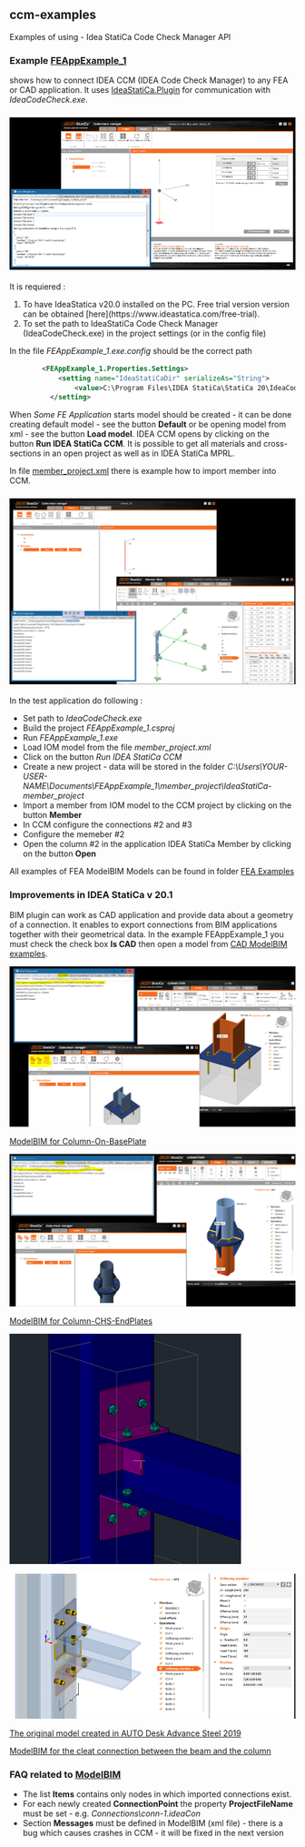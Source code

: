 ## ccm-examples
Examples of using - Idea StatiCa Code Check Manager API

 ### Example [FEAppExample_1](https://github.com/idea-statica/ccm-examples/tree/master/FEAppExample_1)
 shows how to connect IDEA CCM (IDEA Code Check Manager) to any FEA or CAD application. It uses [IdeaStatiCa.Plugin](https://github.com/idea-statica/ideastatica-plugin) for communication with *IdeaCodeCheck.exe*.

### ![CCM + FakeFEA](https://github.com/idea-statica/ccm-examples/blob/master/Images/fake-fea.png?raw=true)

It is requiered :
<ol>
  <li>To have IdeaStatica v20.0 installed on the PC. Free trial version version can be obtained [here](https://www.ideastatica.com/free-trial).</li>
  <li>To set the path to IdeaStatiCa Code Check Manager (IdeaCodeCheck.exe) in the project settings (or in the config file)</li>
</ol>


In the file *FEAppExample_1.exe.config* should be the correct path

```xml
        <FEAppExample_1.Properties.Settings>
            <setting name="IdeaStatiCaDir" serializeAs="String">
                <value>C:\Program Files\IDEA StatiCa\StatiCa 20\IdeaCodeCheck.exe</value>
          </setting>
```

When *Some FE Application* starts model should be created - it can be done creating default model - see the button **Default** or be opening model from xml - see the button **Load model**. IDEA CCM opens by clicking on the button **Run IDEA StatiCa CCM**.
It is possible to get all materials and cross-sections in an open project as well as in IDEA StatiCa MPRL.

In file [member_project.xml](https://github.com/idea-statica/ccm-examples/blob/master/FEAppExample_1/Examples/member_project.xml) there is example how to import member into CCM.

### ![Member in CCM](https://github.com/idea-statica/ccm-examples/blob/master/Images/member-project.png?raw=true)

In the test application do following :
* Set path to _IdeaCodeCheck.exe_
* Build the project _FEAppExample_1.csproj_
* Run _FEAppExample_1.exe_
* Load IOM model from the file _member_project.xml_
* Click on the button _Run IDEA StatiCa CCM_
* Create a new project - data will be stored in the folder _C:\Users\YOUR-USER-NAME\Documents\FEAppExample_1\member_project\IdeaStatiCa-member_project_
* Import a member from IOM model to the CCM project by clicking on the button **Member**
* In CCM configure the connections #2 and #3
* Configure the memeber #2
* Open the column #2 in the application IDEA StatiCa Member by clicking on the button **Open**


All examples of FEA ModelBIM Models can be found in folder [FEA Examples](https://github.com/idea-statica/ccm-examples/blob/release-v20.1/FEAppExample_1/FEA_Model_Examples/)

### Improvements in IDEA StatiCa v 20.1

BIM plugin can work as CAD application and provide data about a geometry of a connection. It enables to export connections from BIM applications together with their geometrical data. In the example FEAppExample_1
 you must check the check box **Is CAD** then open a model from [CAD ModelBIM examples](https://github.com/idea-statica/ccm-examples/tree/release-v20.1/FEAppExample_1/CAD_Model_Examples).

![Column-On-BasePlate](https://github.com/idea-statica/ccm-examples/blob/release-v20.1/Images/column-on-baseplate.png?raw=true)

[ModelBIM for Column-On-BasePlate](https://github.com/idea-statica/ccm-examples/blob/release-v20.1/FEAppExample_1/CAD_Model_Examples/Column-On-BasePlate.xml)

![Column-CHS-EndPlates](https://github.com/idea-statica/ccm-examples/blob/release-v20.1/Images/column-chs-endplates.png?raw=true)

[ModelBIM for Column-CHS-EndPlates](https://github.com/idea-statica/ccm-examples/blob/release-v20.1/FEAppExample_1/CAD_Model_Examples/Column-CHS-EndPlates.xml)

![Cleat connection between the beam and the column](https://github.com/idea-statica/ccm-examples/blob/release-v20.1/Images/cleats-as.png?raw=true)

![Imported cleats to Idea ](https://github.com/idea-statica/ccm-examples/blob/release-v20.1/Images/cleats-ideacon.png?raw=true)

[The original model created in AUTO Desk Advance Steel 2019](https://github.com/idea-statica/ccm-examples/blob/release-v20.1/Images/cleats_beam_to_column.dwg?raw=true)

[ModelBIM for the cleat connection between the beam and the column](https://github.com/idea-statica/ccm-examples/blob/release-v20.1/FEAppExample_1/CAD_Model_Examples/cleats-beam-to-column.xml)


### FAQ related to [ModelBIM](https://github.com/idea-statica/ideastatica-plugin/blob/master/IdeaStatiCa.Plugin/ModelBIM.cs)
* The list **Items** contains only nodes in which imported connections exist.
* For each newly created **ConnectionPoint** the property **ProjectFileName** must be set - e.g. _<ProjectFileName>Connections\conn-1.ideaCon</ProjectFileName>_
* Section **Messages** must be defined in ModelBIM (xml file) - there is a bug which causes crashes in CCM - it will be fixed in the next version

